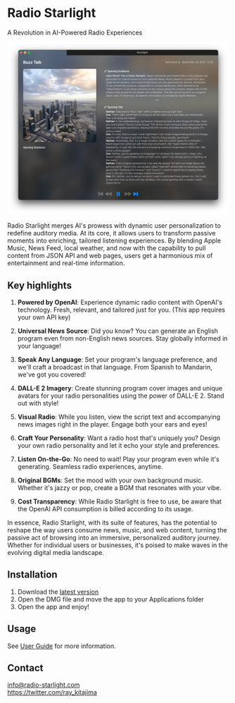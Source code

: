 
# Radio Starlight

A Revolution in AI-Powered Radio Experiences

![screen shot](images/screenshot.png)

Radio Starlight merges AI's prowess with dynamic user personalization to redefine auditory media. 
At its core, it allows users to transform passive moments into enriching, tailored listening experiences. 
By blending Apple Music, News Feed, local weather, and now with the capability to pull content from JSON API and web pages, 
users get a harmonious mix of entertainment and real-time information.

## Key highlights

1. **Powered by OpenAI**: Experience dynamic radio content with OpenAI's technology. Fresh, relevant, and tailored just for you. (This app requires your own API key)

2. **Universal News Source**: Did you know? You can generate an English program even from non-English news sources. Stay globally informed in your language!

3. **Speak Any Language**: Set your program's language preference, and we'll craft a broadcast in that language. From Spanish to Mandarin, we've got you covered!

4. **DALL-E 2 Imagery**: Create stunning program cover images and unique avatars for your radio personalities using the power of DALL-E 2. Stand out with style!

5. **Visual Radio**: While you listen, view the script text and accompanying news images right in the player. Engage both your ears and eyes!

6. **Craft Your Personality**: Want a radio host that's uniquely you? Design your own radio personality and let it echo your style and preferences.

7. **Listen On-the-Go**: No need to wait! Play your program even while it's generating. Seamless radio experiences, anytime.

8. **Original BGMs**: Set the mood with your own background music. Whether it's jazzy or pop, create a BGM that resonates with your vibe.

9. **Cost Transparency**: While Radio Starlight is free to use, be aware that the OpenAI API consumption is billed according to its usage.

In essence, Radio Starlight, with its suite of features, has the potential to reshape the way users consume news, music, and web content, turning the passive act of browsing into an immersive, personalized auditory journey. Whether for individual users or businesses, it's poised to make waves in the evolving digital media landscape.

## Installation

1. Download the [latest version]()
2. Open the DMG file and move the app to your Applications folder
3. Open the app and enjoy!

## Usage

See [User Guide](UserGuide/README.md) for more information.

## Contact 

info@radio-starlight.com  
https://twitter.com/ray_kitajima
